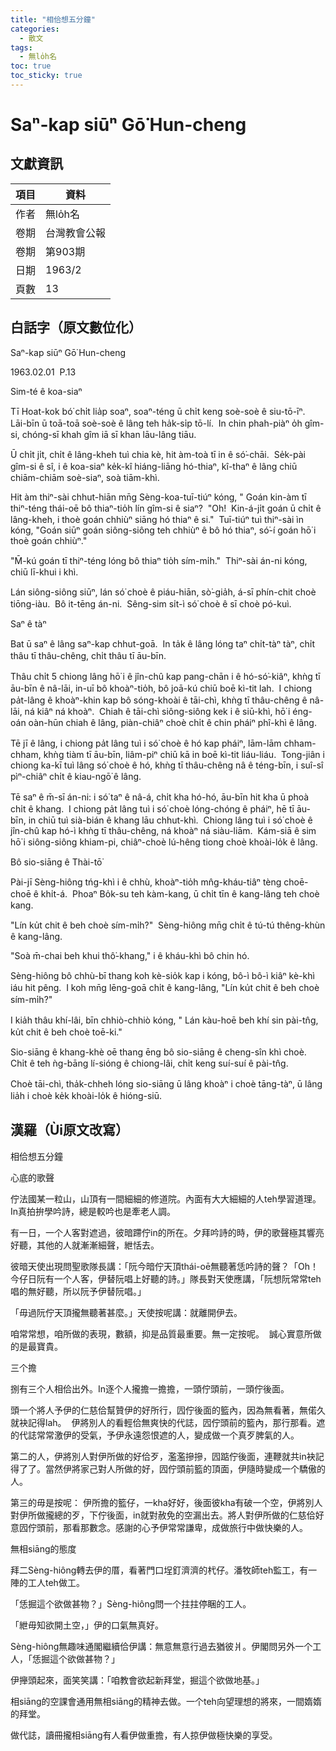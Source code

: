 ```yaml
---
title: "相佮想五分鐘"
categories:
  - 散文
tags:
  - 無lo̍h名
toc: true
toc_sticky: true
---
```


# Saⁿ-kap siūⁿ Gō͘ Hun-cheng

## 文獻資訊

| 項目 | 資料 |
|---|---|
| 作者 | 無lo̍h名 |
| 卷期 | 台灣教會公報 |
| 卷期 | 第903期 |
| 日期 | 1963/2 |
| 頁數 | 13 |

## 白話字（原文數位化）

Saⁿ-kap siūⁿ Gō͘ Hun-cheng

1963.02.01  P.13

Sim-té ê koa-siaⁿ

Tī Hoat-kok bó͘ chi̍t lia̍p soaⁿ, soaⁿ-téng ū chi̍t keng soè-soè ê siu-tō-īⁿ.  Lāi-bīn ū toā-toā soè-soè ê lâng teh ha̍k-si̍p tō-lí.  In chin phah-piàⁿ o̍h gîm-si, chóng-sī khah gîm iā sī khan lāu-lâng tiāu.

Ū chi̍t ji̍t, chi̍t ê lâng-kheh tuì chia kè, hit àm-toà tī in ê só͘-chāi.  Se̍k-pài gîm-si ê sî, i ê koa-siaⁿ ke̍k-kî hiáng-liāng hó-thiaⁿ, kî-thaⁿ ê lâng chiū chiām-chiām soè-siaⁿ, soà tiām-khì.

Hit àm thiⁿ-sài chhut-hiān mn̄g Sèng-koa-tuī-tiúⁿ kóng, " Goán kin-àm tī thiⁿ-téng thái-oē bô thiaⁿ-tio̍h lín gîm-si ê siaⁿ?  "Oh!  Kin-á-ji̍t goán ū chi̍t ê lâng-kheh, i thoè goán chhiùⁿ siāng hó thiaⁿ ê si."  Tuī-tiúⁿ tuì thiⁿ-sài ìn kóng, "Goán siūⁿ goán siông-siông teh chhiùⁿ ê bô hó thiaⁿ, só͘-í goán hō͘ i thoè goán chhiùⁿ."

"M̄-kú goán tī thiⁿ-téng lóng bô thiaⁿ tio̍h sím-mi̍h."  Thiⁿ-sài án-ni kóng, chiū lī-khui i khì.

Lán siông-siông siūⁿ, lán só͘ choè ê piáu-hiān, sò͘-gia̍h, á-sī phín-chit choè tiōng-iàu.  Bô it-tēng án-ni.  Sêng-sim si̍t-ì só͘ choè ê sī choè pó-kuì.

Saⁿ ê tàⁿ

Bat ū saⁿ ê lâng saⁿ-kap chhut-goā.  In ta̍k ê lâng lóng taⁿ chi̍t-tàⁿ tàⁿ, chi̍t thâu tī thâu-chêng, chi̍t thâu tī āu-bīn.

Thâu chi̍t 5 chiong lâng hō͘ i ê jîn-chû kap pang-chān i ê hó-só͘-kiâⁿ, khǹg tī āu-bīn ê nâ-lāi, in-uī bô khoàⁿ-tio̍h, bô joā-kú chiū boē kì-tit lah.  I chiong pa̍t-lâng ê khoàⁿ-khin kap bô sóng-khoài ê tāi-chì, khǹg tī thâu-chêng ê nâ-lāi, ná kiâⁿ ná khoàⁿ.  Chiah ê tāi-chì siông-siông kek i ê siū-khì, hō͘ i éng-oán oàn-hūn chiah ê lâng, piàn-chiâⁿ choè chi̍t ê chin pháiⁿ phî-khì ê lâng.

Tē jī ê lâng, i chiong pa̍t lâng tuì i só͘ choè ê hó kap pháiⁿ, lām-lām chham-chham, khǹg tiàm tī āu-bīn, liâm-piⁿ chiū kā in boē kì-tit liáu-liáu.  Tong-jiân i chiong ka-kī tuì lâng só͘ choè ê hó, khǹg tī thâu-chêng nâ ê téng-bīn, i suî-sî pìⁿ-chiâⁿ chi̍t ê kiau-ngō͘ ê lâng.

Tē saⁿ ê m̄-sī án-ni: i só͘ taⁿ ê nâ-á, chi̍t kha hó-hó, āu-bīn hit kha ū phoà chi̍t ê khang.  I chiong pa̍t lâng tuì i só͘ choè lóng-chóng ê pháiⁿ, hē tī āu-bīn, in chiū tuì sià-bián ê khang lāu chhut-khì.  Chiong lâng tuì i só͘ choè ê jîn-chû kap hó-ì khǹg tī thâu-chêng, ná khoàⁿ ná siàu-liām.  Kám-siā ê sim hō͘ i siông-siông khiam-pi, chiâⁿ-choè lú-hêng tiong choè khoài-lo̍k ê lâng.

Bô sio-siāng ê Thài-tō͘

Pài-jī Sèng-hiông tńg-khì i ê chhù, khoàⁿ-tio̍h mn̂g-kháu-tiâⁿ tèng choē-choē ê khi̍t-á.  Phoaⁿ Bo̍k-su teh kàm-kang, ū chi̍t tīn ê kang-lâng teh choè kang.

"Lín ku̍t chit ê beh choè sím-mi̍h?"  Sèng-hiông mn̄g chi̍t ê tú-tú thêng-khùn ê kang-lâng.

"Soà m̄-chai beh khui thô͘-khang," i ê kháu-khì bô chin hó.

Sèng-hiông bô chhù-bī thang koh kè-sio̍k kap i kóng, bô-ì bô-ì kiâⁿ kè-khì iáu hit pêng.  I koh mn̄g lēng-goā chi̍t ê kang-lâng, "Lín ku̍t chit ê beh choè sím-mi̍h?"

I kia̍h thâu khí-lâi, bīn chhiò-chhiò kóng, " Lán kàu-hoē beh khí sin pài-tn̂g, ku̍t chit ê beh choè toē-ki."

Sio-siāng ê khang-khè oē thang ēng bô sio-siāng ê cheng-sîn khì choè.  Chi̍t ê teh ǹg-bāng lí-sióng ê chiong-lâi, chi̍t keng suí-suí ê pài-tn̂g.

Choè tāi-chì, tha̍k-chheh lóng sio-siāng ū lâng khoàⁿ i choè tāng-tàⁿ, ū lâng lia̍h i choè ke̍k khoài-lo̍k ê hióng-siū.

## 漢羅（Ùi原文改寫）

相佮想五分鐘

心底的歌聲

佇法國某一粒山，山頂有一間細細的修道院。內面有大大細細的人teh學習道理。In真拍拚學吟詩，總是較吟也是牽老人調。

有一日，一个人客對遮過，彼暗蹛佇in的所在。夕拜吟詩的時，伊的歌聲極其響亮好聽，其他的人就漸漸細聲，紲恬去。

彼暗天使出現問聖歌隊長講：「阮今暗佇天頂thái-oē無聽著恁吟詩的聲？「Oh！今仔日阮有一个人客，伊替阮唱上好聽的詩。」隊長對天使應講，「阮想阮常常teh唱的無好聽，所以阮予伊替阮唱。」

「毋過阮佇天頂攏無聽著甚麼。」天使按呢講：就離開伊去。

咱常常想，咱所做的表現，數額，抑是品質最重要。無一定按呢。  誠心實意所做的是最寶貴。

三个擔

捌有三个人相佮出外。In逐个人攏擔一擔擔，一頭佇頭前，一頭佇後面。

頭一个將人予伊的仁慈佮幫贊伊的好所行，囥佇後面的籃內，因為無看著，無偌久就袂記得lah。  伊將別人的看輕佮無爽快的代誌，囥佇頭前的籃內，那行那看。遮的代誌常常激伊的受氣，予伊永遠怨恨遮的人，變成做一个真歹脾氣的人。

第二的人，伊將別人對伊所做的好佮歹，濫濫摻摻，囥踮佇後面，連鞭就共in袂記得了了。當然伊將家己對人所做的好，囥佇頭前籃的頂面，伊隨時變成一个驕傲的人。

第三的毋是按呢： 伊所擔的籃仔，一kha好好，後面彼kha有破一个空，伊將別人對伊所做攏總的歹，下佇後面，in就對赦免的空漏出去。將人對伊所做的仁慈佮好意囥佇頭前，那看那數念。感謝的心予伊常常謙卑，成做旅行中做快樂的人。

無相siāng的態度

拜二Sèng-hiông轉去伊的厝，看著門口埕釘濟濟的杙仔。潘牧師teh監工，有一陣的工人teh做工。

「恁掘這个欲做甚物？」Sèng-hiông問一个拄拄停睏的工人。

「紲毋知欲開土空，」伊的口氣無真好。

Sèng-hiông無趣味通閣繼續佮伊講：無意無意行過去猶彼爿。伊閣問另外一个工人，「恁掘這个欲做甚物？」

伊攑頭起來，面笑笑講：「咱教會欲起新拜堂，掘這个欲做地基。」

相siāng的空課會通用無相siāng的精神去做。一个teh向望理想的將來，一間媠媠的拜堂。

做代誌，讀冊攏相siāng有人看伊做重擔，有人掠伊做極快樂的享受。
